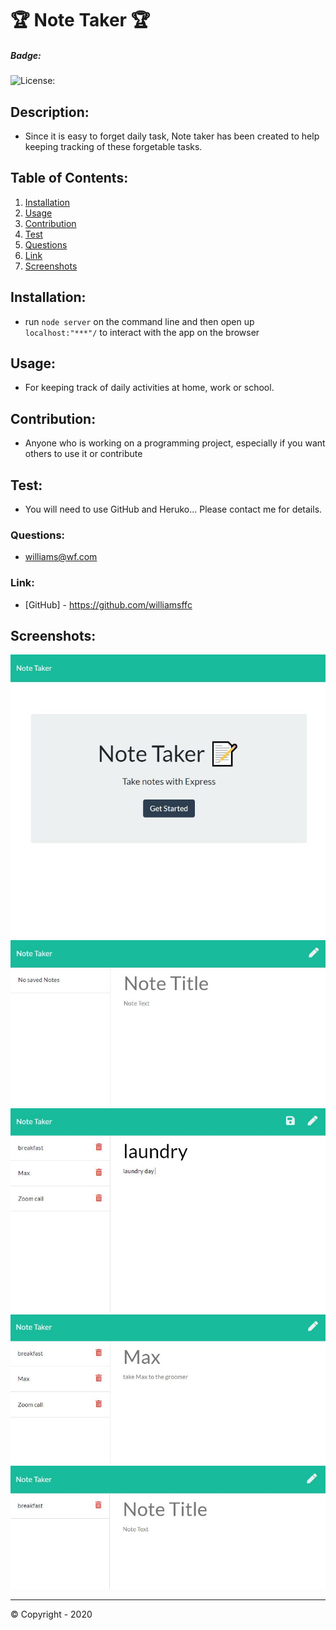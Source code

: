 
# 🏆 Note Taker 🏆

##### **Badge:**
![License: ](https://img.shields.io/badge/License-GPL3.0-green)


## **Description:**
* Since it is easy to forget daily task, Note taker has been created to help keeping tracking of these forgetable tasks.

## **Table of Contents:**
1. [Installation](#installation)
2. [Usage](#usage)
3. [Contribution](#contribution)
4. [Test](#test)
5. [Questions](#questions)
6. [Link](#link)
7. [Screenshots](#screenshots)

## **Installation:**
* run `node server` on the command line and then open up `localhost:"***"/`  to interact with the app on the browser

## **Usage:**
* For keeping track of daily activities at home, work or school.

## **Contribution:**
* Anyone who is working on a programming project, especially if you want others to use it or contribute

## **Test:**
* You will need to use GitHub and Heruko... Please contact me for details.

### **Questions:**
* williams@wf.com

### **Link:**
* [GitHub] - https://github.com/williamsffc

## **Screenshots:**
<img src="Develop/public/assets/pictures/note1.JPG">
<img src="Develop/public/assets/pictures/note2.JPG">
<img src="Develop/public/assets/pictures/note3.JPG">
<img src="Develop/public/assets/pictures/note4.JPG">
<img src="Develop/public/assets/pictures/note5.JPG">

-------------
© Copyright - 2020

